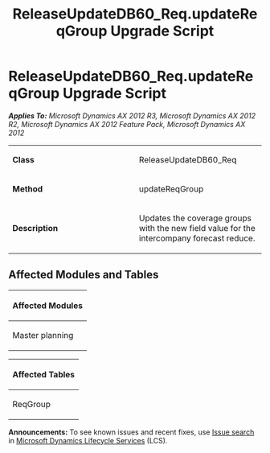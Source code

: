 ﻿---
title: ReleaseUpdateDB60_Req.updateReqGroup Upgrade Script
TOCTitle: ReleaseUpdateDB60_Req.updateReqGroup Upgrade Script
ms:assetid: e0fc95c8-b786-ccc2-500d-13b7747d66ab
ms:mtpsurl: https://msdn.microsoft.com/en-us/library/JJ737302(v=AX.60)
ms:contentKeyID: 49711744
ms.date: 05/18/2015
mtps_version: v=AX.60
---

# ReleaseUpdateDB60\_Req.updateReqGroup Upgrade Script 


_**Applies To:** Microsoft Dynamics AX 2012 R3, Microsoft Dynamics AX 2012 R2, Microsoft Dynamics AX 2012 Feature Pack, Microsoft Dynamics AX 2012_

<table>
<colgroup>
<col style="width: 50%" />
<col style="width: 50%" />
</colgroup>
<tbody>
<tr class="odd">
<td><p><strong>Class</strong></p></td>
<td><p>ReleaseUpdateDB60_Req</p></td>
</tr>
<tr class="even">
<td><p><strong>Method</strong></p></td>
<td><p>updateReqGroup</p></td>
</tr>
<tr class="odd">
<td><p><strong>Description</strong></p></td>
<td><p>Updates the coverage groups with the new field value for the intercompany forecast reduce.</p></td>
</tr>
</tbody>
</table>


## Affected Modules and Tables

<table>
<colgroup>
<col style="width: 100%" />
</colgroup>
<thead>
<tr class="header">
<th><p>Affected Modules</p></th>
</tr>
</thead>
<tbody>
<tr class="odd">
<td><p>Master planning</p></td>
</tr>
</tbody>
</table>


<table>
<colgroup>
<col style="width: 100%" />
</colgroup>
<thead>
<tr class="header">
<th><p>Affected Tables</p></th>
</tr>
</thead>
<tbody>
<tr class="odd">
<td><p>ReqGroup</p></td>
</tr>
</tbody>
</table>

  
**Announcements:** To see known issues and recent fixes, use [Issue search](http://go.microsoft.com/fwlink/?linkid=389258) in [Microsoft Dynamics Lifecycle Services](http://go.microsoft.com/fwlink/?linkid=306505) (LCS).


